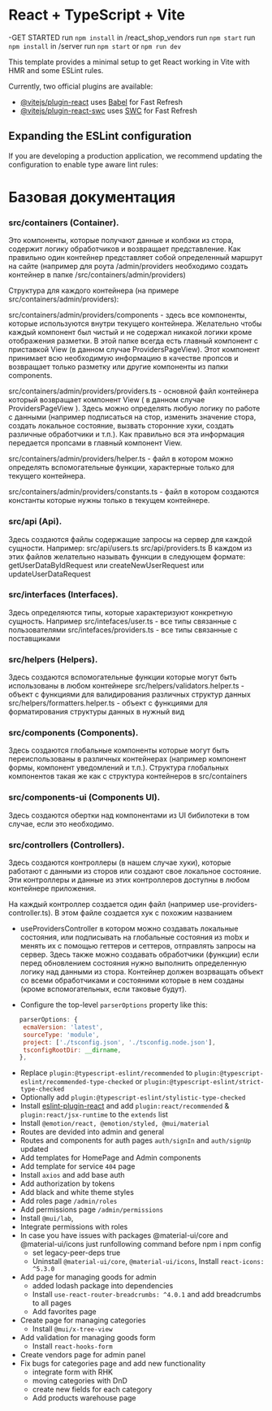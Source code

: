 # React + TypeScript + Vite

-GET STARTED
   run `npm install` in /react_shop_vendors
      run `npm start`
   run `npm install` in /server
      run `npm start` or `npm run dev`
   
This template provides a minimal setup to get React working in Vite with HMR and some ESLint rules.

Currently, two official plugins are available:

- [@vitejs/plugin-react](https://github.com/vitejs/vite-plugin-react/blob/main/packages/plugin-react/README.md) uses [Babel](https://babeljs.io/) for Fast Refresh
- [@vitejs/plugin-react-swc](https://github.com/vitejs/vite-plugin-react-swc) uses [SWC](https://swc.rs/) for Fast Refresh

## Expanding the ESLint configuration

If you are developing a production application, we recommend updating the configuration to enable type aware lint rules:

# Базовая документация

### src/containers (Container).

Это компоненты, которые получают данные и колбэки из стора, содержит логику обработчиков и возвращает представление.
Как правильно один контейнер представляет собой определенный маршрут на сайте (например для роута /admin/providers 
необходимо создать контейнер в папке /src/containers/admin/providers)

Структура для каждого контейнера (на примере src/containers/admin/providers):

  src/containers/admin/providers/components - здесь все компоненты, которые используются внутри текущего контейнера. Желательно чтобы каждый компонент был чистый и не содержал никакой логики кроме отображения разметки. В этой папке всегда есть главный компонент с приставкой
  View (в данном случае ProvidersPageView). Этот компонент принимает всю необходимую информацию в качестве пропсов и возвращает только разметку или другие компоненты из папки components.

  src/containers/admin/providers/providers.ts - основной файл контейнера который возвращает компонент View ( в данном случае ProvidersPageView ). Здесь можно определять любую логику по работе с данными (например подписаться на стор, изменить значение стора, создать локальное состояние, вызвать сторонние хуки, создать различные обработчики и т.п.). Как правильно вся эта информация передается пропсами в главный компонент View.

  src/containers/admin/providers/helper.ts - файл в котором можно определять вспомогательные функции, характерные только для текущего контейнера.

  src/containers/admin/providers/constants.ts - файл в котором создаются константы которые нужны только в текущем контейнере.

### src/api (Api).
  
  Здесь создаются файлы содержащие запросы на сервер для каждой сущности. Например:
    src/api/users.ts
    src/api/providers.ts
  В каждом из этих файлов желательно называть функции в следующем формате:
    getUserDataByIdRequest или createNewUserRequest или updateUserDataRequest

### src/interfaces (Interfaces).

  Здесь определяются типы, которые характеризуют конкретную сущность. Например
    src/intefaces/user.ts - все типы связанные с пользователями
    src/intefaces/providers.ts - все типы связанные с поставщиками

### src/helpers (Helpers).

  Здесь создаются вспомогательные функции которые могут быть использованы в любом контейнере
    src/helpers/validators.helper.ts - объект с функциями для валидирования различных структур данных
    src/helpers/formatters.helper.ts - объект с функциями для форматирования структуры данных в нужный вид

### src/components (Components).

  Здесь создаются глобальные компоненты которые могут быть переиспользованы в различных контейнерах 
  (например компонент формы, компонент уведомлений и т.п.). Структура глобальных компонентов такая же как с структура
  контейнеров в src/containers

### src/components-ui (Components UI).

  Здесь создаются обертки над компонентами из UI бибилотеки в том случае, если это необходимо.

### src/controllers (Controllers).

  Здесь создаются контроллеры (в нашем случае хуки), которые работают с данными из сторов или создают свое локальное состояние.
  Эти контроллеры и данные из этих контроллеров доступны в любом контейнере приложения.

  На каждый контроллер создается один файл (например use-providers-controller.ts). В этом файле создается хук с похожим названием
  - useProvidersController в котором можно создавать локальные состояния, или подписывать на глобальные состояния из mobx и менять 
  их с помощью геттеров и сеттеров, отправлять запросы на сервер.
  Здесь также можно создавать обработчики (функции) если перед обновлением состояния нужно выполнить
  определенную логику над данными из стора. Контейнер должен возрващать объект со всеми обработчиками и состояними которые в нем созданы
  (кроме вспомогательных, если таковые будут).


- Configure the top-level `parserOptions` property like this:

```js
   parserOptions: {
    ecmaVersion: 'latest',
    sourceType: 'module',
    project: ['./tsconfig.json', './tsconfig.node.json'],
    tsconfigRootDir: __dirname,
   },
```
- Replace `plugin:@typescript-eslint/recommended` to `plugin:@typescript-eslint/recommended-type-checked` or `plugin:@typescript-eslint/strict-type-checked`
- Optionally add `plugin:@typescript-eslint/stylistic-type-checked`
- Install [eslint-plugin-react](https://github.com/jsx-eslint/eslint-plugin-react) and add `plugin:react/recommended` & `plugin:react/jsx-runtime` to the `extends` list
- Install `@emotion/react, @emotion/styled, @mui/material`
- Routes are devided into admin and general
- Routes and components for auth pages `auth/signIn` and `auth/signUp` updated
- Add templates for HomePage and Admin components
- Add template for service `404` page
- Install `axios` and add base auth
- Add authorization by tokens
- Add black and white theme styles
- Add roles page `/admin/roles`
- Add permissions page `/admin/permissions`
- Install `@mui/lab`,
- Integrate permissions with roles
- In case you have issues with packages @material-ui/core and @material-ui/icons just runfollowing command before npm i npm config 
  - set legacy-peer-deps true
  - Uninstall `@material-ui/core`, `@material-ui/icons`, Install `react-icons: ^5.3.0`
- Add page for managing goods for admin
  - added lodash package into dependencies
  - Install `use-react-router-breadcrumbs: ^4.0.1` and add breadcrumbs to all pages
  - Add favorites page
- Create page for managing categories
  - Install `@mui/x-tree-view`
- Add validation for managing goods form
  - Install `react-hooks-form`
- Create vendors page for admin panel
- Fix bugs for categories page and add new functionality
  - integrate form with RHK
  - moving categories with DnD
  - create new fields for each category
  - Add products warehouse page